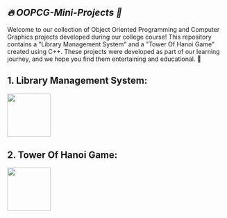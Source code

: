 ## *🔥 OOPCG-Mini-Projects 🎴*



Welcome to our collection of Object Oriented Programming and Computer Graphics projects developed during our college course! This repository contains a "Library Management System" and a "Tower Of Hanoi Game" created using C++. These projects were developed as part of our learning journey, and we hope you find them entertaining and educational. 🚀


## 1. Library Management System:

<a href="https://github.com/Hrishikesh-Gavai/OOPCG-Mini-Projects/blob/main/OOPCG-Mini-Project/LMS.cpp">
    <img src="https://github.com/Hrishikesh-Gavai/Python-Mini-Projects/assets/168000487/1ed6810d-bafa-46aa-a499-acd7f24b6c6f" width="100" height="100">
</a>


## 2. Tower Of Hanoi Game:

<a href="https://github.com/Hrishikesh-Gavai/OOPCG-Mini-Projects/blob/main/OOPCG-Mini-Project/TOH.cpp">
    <img src="https://github.com/Hrishikesh-Gavai/Python-Mini-Projects/assets/168000487/1ed6810d-bafa-46aa-a499-acd7f24b6c6f" width="100" height="100">
</a>

